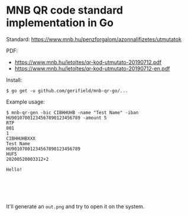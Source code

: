 # MNB QR code standard implementation in Go

Standard: https://www.mnb.hu/penzforgalom/azonnalifizetes/utmutatok

PDF:
- https://www.mnb.hu/letoltes/qr-kod-utmutato-20190712.pdf
- https://www.mnb.hu/letoltes/qr-kod-utmutato-20190712-en.pdf


Install:
```
$ go get -u github.com/gerifield/mnb-qr-go/...
```


Example usage:
```
$ mnb-qr-gen -bic CIBHHUHB -name "Test Name" -iban HU90107001234567890123456789 -amount 5
RTP
001
1
CIBHHUHBXXX
Test Name
HU90107001234567890123456789
HUF5
20200520003312+2

Hello!






```

It'll generate an `out.png` and try to open it on the system.
